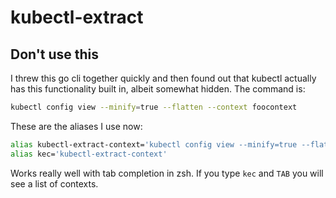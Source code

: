 # kubectl-extract

## Don't use this

I threw this go cli together quickly and then found out that kubectl actually has this functionality built in, 
albeit somewhat hidden. The command is:
```bash
kubectl config view --minify=true --flatten --context foocontext
```

These are the aliases I use now:
```bash
alias kubectl-extract-context='kubectl config view --minify=true --flatten --context'
alias kec='kubectl-extract-context'
```

Works really well with tab completion in zsh. If you type `kec` and `TAB` you will see a list of contexts.
